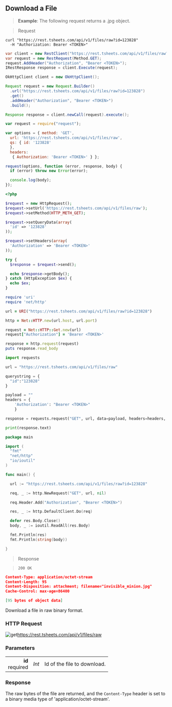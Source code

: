 ## Download a File

 > **Example**: The following request returns a .jpg object.

 > Request

```shell
curl "https://rest.tsheets.com/api/v1/files/raw?id=123828"
  -H "Authorization: Bearer <TOKEN>"
```

```csharp
var client = new RestClient("https://rest.tsheets.com/api/v1/files/raw?id=123828");
var request = new RestRequest(Method.GET);
request.AddHeader("Authorization", "Bearer <TOKEN>");
IRestResponse response = client.Execute(request);
```

```java
OkHttpClient client = new OkHttpClient();

Request request = new Request.Builder()
  .url("https://rest.tsheets.com/api/v1/files/raw?id=123828")
  .get()
  .addHeader("Authorization", "Bearer <TOKEN>")
  .build();

Response response = client.newCall(request).execute();
```

```javascript
var request = require("request");

var options = { method: 'GET',
  url: 'https://rest.tsheets.com/api/v1/files/raw',
  qs: { id: '123828'
  },
  headers: 
   { Authorization: 'Bearer <TOKEN>' } };

request(options, function (error, response, body) {
  if (error) throw new Error(error);

  console.log(body);
});
```

```php
<?php

$request = new HttpRequest();
$request->setUrl('https://rest.tsheets.com/api/v1/files/raw');
$request->setMethod(HTTP_METH_GET);

$request->setQueryData(array(
  'id' => '123828'
));

$request->setHeaders(array(
  'Authorization' => 'Bearer <TOKEN>'
));

try {
  $response = $request->send();

  echo $response->getBody();
} catch (HttpException $ex) {
  echo $ex;
}
```

```ruby
require 'uri'
require 'net/http'

url = URI("https://rest.tsheets.com/api/v1/files/raw?id=123828")

http = Net::HTTP.new(url.host, url.port)

request = Net::HTTP::Get.new(url)
request["Authorization"] = 'Bearer <TOKEN>'

response = http.request(request)
puts response.read_body
```

```python
import requests

url = "https://rest.tsheets.com/api/v1/files/raw"

querystring = {
  "id":"123828"
}

payload = ""
headers = {
    'Authorization': "Bearer <TOKEN>"
    }

response = requests.request("GET", url, data=payload, headers=headers, params=querystring)

print(response.text)
```

```go
package main

import (
  "fmt"
  "net/http"
  "io/ioutil"
)

func main() {

  url := "https://rest.tsheets.com/api/v1/files/raw?id=123828"

  req, _ := http.NewRequest("GET", url, nil)

  req.Header.Add("Authorization", "Bearer <TOKEN>")

  res, _ := http.DefaultClient.Do(req)

  defer res.Body.Close()
  body, _ := ioutil.ReadAll(res.Body)

  fmt.Println(res)
  fmt.Println(string(body))

}
```

> Response<br/>

> <code class="level200">200 OK</code>

```json
Content-Type: application/octet-stream
Content-Length: 95
Content-Disposition: attachment; filename="invisible_minion.jpg"
Cache-Control: max-age=86400

[95 bytes of object data]
```

Download a file in raw binary format.

### HTTP Request

<img src="../../images/get.png" alt="get"/><api>https://rest.tsheets.com/api/v1/files/raw</api>

### Parameters

|                |             |             |
| -------------: | :---------: | ----------- |
| **id**<br/>required | _Int_ | Id of the file to download. |

### Response

The raw bytes of the file are returned, and the `Content-Type` header is set to a binary media type of 'application/octet-stream'.

